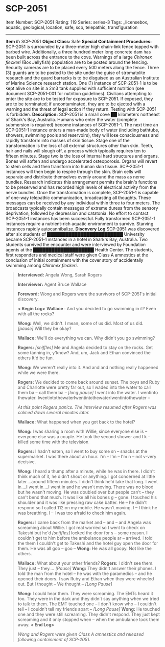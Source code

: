 # SCP-2051
Item Number: SCP-2051
Rating: 119
Series: series-3
Tags: _licensebox, aquatic, geological, location, safe, scp, telepathic, transfiguration

---

**Item #:** SCP-2051
**Object Class:** Safe
**Special Containment Procedures:** SCP-2051 is surrounded by a three-meter high chain-link fence topped with barbed wire. Additionally, a three hundred meter long concrete dam has been built across the entrance to the cove. Warnings of a large _Chironex fleckeri_ (Box Jellyfish) population are to be posted around the fencing. Security cameras are to be placed every 500 meters along the fence.
Three (3) guards are to be posted to the site under the guise of stromatolite research and the guard barracks is to be disguised as an Australian Institute of Marine Science research station. One (1) instance of SCP-2051-1 is to be kept alive on site in a 2m3 tank supplied with sufficient nutrition (see document SCP-2051-001 for nutrition guidelines).
Civilians attempting to enter the site are to be tested for exposure to SCP-2051. If exposed, they are to be terminated; if uncontaminated, they are to be ejected with a warning and the threat of legal action if they return.
Testing with SCP-2051 is forbidden.
**Description:** SCP-2051 is a small cove ██ kilometers northeast of Shark's Bay, Australia. Humans who enter the water (complete submersion is required) become instances of SCP-2051-1.
The next time an SCP-2051-1 instance enters a man-made body of water (including bathtubs, showers, swimming pools and reservoirs), they will lose consciousness and rapidly transform into masses of skin tissue.
Stage one of the transformation is the loss of all external structures other than skin. Teeth, hair and nails will slough off, a process which typically requires ten to fifteen minutes.
Stage two is the loss of internal hard structures and organs. Bones will soften and undergo accelerated osteoporosis. Organs will revert to stem cells and then transform into human skin tissue. SCP-2051-1 instances will then begin to respire through the skin.
Brain cells will separate and distribute themselves evenly around the mass as nerve bundles. Research indicates this arrangement permits the brain's functions to be preserved and has recorded high levels of electrical activity from the nerve bundles.
Once the transformation is complete, SCP-2051-1 is capable of one-way telepathic communication, broadcasting all thoughts. These messages can be received by any individual within three to four meters. The broadcasts typically contain messages of extreme duress from the sensory deprivation, followed by depression and catatonia. No effort to contact SCP-2051-1 instances has been successful.
Fully transformed SCP-2051-1 instances require a nutrient-rich aquatic environment to survive. Starving instances rapidly autocannibalize.
**Discovery Log**
SCP-2051 was discovered after six students of █████████████████████████ University became SCP-2051-1 instances in a hotel in Shark's Bay, Australia. Two students survived the encounter and were interviewed by Foundation agents at the ████████████████████ Health Center. The students, first responders and medical staff were given Class A amnestics at the conclusion of initial containment with the cover story of accidentally swimming among _Chironex fleckeri_.
> **Interviewed:** Angela Wong, Sarah Rogers  
>    
>  **Interviewer:** Agent Bruce Wallace  
>    
>  **Foreword:** Wong and Rogers were the survivors of SCP-2051's initial discovery.  
>    
>  **< Begin Log>**
> **Wallace** : And you decided to go swimming in it? Even with all the rocks?  
>    
>  **Wong:** Well, we didn't. I mean, some of us did. Most of us did. _[pause]_ Will they be okay?  
>    
>  **Wallace:** We'll do everything we can. Why didn't you go swimming?  
>    
>  **Rogers:** _[sniffles]_ Me and Angela decided to stay on the rocks. Get some tanning in, y'know? And, um, Jack and Ethan convinced the others It'd be fun.  
>    
>  **Wong:** We weren't really into it. And and and nothing really happened while we were there.  
>    
>  **Rogers:** We decided to come back around sunset. The boys and Ruby and Charlotte were pretty far out, so I waded into the water to call them ba – call them ba – _[long pause]_ I went into the water. I wentinto thewater. IwentintothewaterIwentintothewaterIwentintothewater –  
>    
>  _At this point Rogers panics. The interview resumed after Rogers was calmed down several minutes later._  
>    
>  **Wallace:** What happened when you got back to the hotel?  
>    
>  **Wong:** I was sharing a room with Willie, since everyone else is – everyone else was a couple. He took the second shower and I k – killed some time with the television.  
>    
>  **Rogers:** I hadn't eaten, so I went to buy some sn – snacks at the supermarket. I was there about an hour. I'm – I'm – I'm n – not v-very decisive.  
>    
>  **Wong:** I heard a thump after a minute, while he was in there. I didn't think much of it, he didn't shout or anything. I got concerned at little later….around fifteen minutes. I didn't think he'd take that long. I went in….I went in….I went in and he wasn't moving. There was no blood but he wasn't moving. He was doubled over but people can't – they can't bend that much. It was like all his bones g – gone. I touched his shoulder and it was like pressing raw cake batter. He – he didn't respond so I called 112 on my mobile. He wasn't moving. I – I think he was breathing. I – I was too afraid to check him again.  
>    
>  **Rogers:** I came back from the market and – and – and Angela was screaming about Willie. I got real worried so I went to check on Takeshi but he'd _[sniffles]_ locked the door for s – some reason. I couldn't get to him before the ambulance people ar – arrived. I told the them I couldn't get to Takeshi and the hotel guy open the door for them. He was all goo – goo –
> **Wong:** He was all goopy. Not like the others.  
>    
>  **Wallace:** What about your other friends?
> **Rogers:** I didn't see them. They just – they…. _[Pause]_
> **Wong:** They didn't answer their phones. I told the man from the hotel – he was with the paramedics – and he opened their doors. I saw Ruby and Ethan when they were wheeled out. But I thought – We thought – _[Long Pause]_  
>    
>  **Wong:** I could hear them. They were screaming. The EMTs heard it too. They were in the dark and they didn't say anything when we tried to talk to them. The EMT touched one – I don't know who – I couldn't tell – I couldn't tell my friends apart – _[Long Pause]_
> **Wong:** He touched one and they were still screaming. They didn't respond. They just kept screaming and it only stopped when – when the ambulance took them away.
> **< End Log>**  
>    
>  _Wong and Rogers were given Class A amnestics and released following containment of SCP-2051._